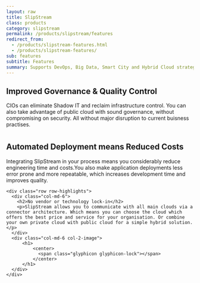 ```yaml
---
layout: raw
title: SlipStream
class: products
category: slipstream
permalink: /products/slipstream/features
redirect_from:
  - /products/slipstream-features.html
  - /products/slipstream-features/
sub: features
subtitle: Features
summary: Supports DevOps, Big Data, Smart City and Hybrid Cloud strategies.
---
```

<div class="jumbotron">

  <div class="container big spacy">
      <div class="row row-highlights">
           <div class="col-md-6 col-2-text">
             <h2>Improved Governance & Quality Control</h2>
             <p>CIOs can eliminate Shadow IT and reclaim infrastructure control. You can also take advantage of public cloud with sound governance, without compromising on security. All without major disruption to current buisness practises.</p>
           </div>
           <div class="col-md-6 col-2-image">
               <h1>
                   <center>
                       <span class="glyphicon glyphicon-eye-open"></span>
                   </center>
               </h1>
           </div>
         </div>
    <div class="row row-highlights">
      <div class="col-md-6 col-2-image">
          <h1>
              <center>
                  <span class="glyphicon glyphicon-piggy-bank"></span>
              </center>
          </h1>
      </div>
      <div class="col-md-6 col-2-text">
        <h2>Automated Deployment means Reduced Costs</h2>
        <p>Integrating SlipStream in your process means you considerably reduce engineering time and costs.You also make application deployments less error prone and more repeatable, which increases development time and improves quality.</p>
      </div>
    </div>

    <div class="row row-highlights">
      <div class="col-md-6">
        <h2>No vendor or technology lock-in</h2>
        <p>SlipStream allows you to communicate with all main clouds via a connector architecture. Which means you can choose the cloud which offers the best price and service for your organisation. Or combine your own private cloud with public cloud for a simple hybrid solution.</p>
      </div>
      <div class="col-md-6 col-2-image">
          <h1>
              <center>
                <span class="glyphicon glyphicon-lock"></span>
              </center>
          </h1>
      </div>
    </div>

    
                 
  
